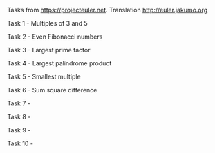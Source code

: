 Tasks from https://projecteuler.net.
Translation http://euler.jakumo.org
  
Task 1 - Multiples of 3 and 5

Task 2 - Even Fibonacci numbers

Task 3 - Largest prime factor

Task 4 - Largest palindrome product

Task 5 - Smallest multiple

Task 6 - Sum square difference

Task 7 - 

Task 8 - 

Task 9 - 

Task 10 - 